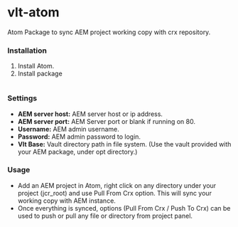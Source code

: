# vlt-atom

Atom Package to sync AEM project working copy with crx repository.

### Installation
1. Install Atom.
2. Install package
```shell
```

### Settings
- **AEM server host:** AEM server host or ip address.
- **AEM server port:** AEM Server port or blank if running on 80.
- **Username:** AEM admin username.
- **Password:** AEM admin password to login.
- **Vlt Base:** Vault directory path in file system. (Use the vault provided with your AEM package, under opt directory.)

### Usage
- Add an AEM project in Atom, right click on any directory under your project (jcr_root) and use Pull From Crx option. This will sync your working copy with AEM instance.
- Once everything is synced, options (Pull From Crx / Push To Crx) can be used to push or pull any file or directory from project panel.
